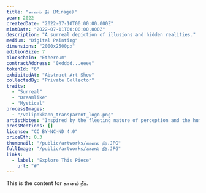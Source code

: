 ```yaml
---
title: "கானல் நீர் (Mirage)"
year: 2022
createdDate: "2022-07-10T00:00:00.000Z"
mintDate: "2022-07-11T00:00:00.000Z"
description: "A surreal depiction of illusions and hidden realities."
medium: "Digital Painting"
dimensions: "2000x2500px"
editionSize: 7
blockchain: "Ethereum"
contractAddress: "0xdddd...eeee"
tokenId: "6"
exhibitedAt: "Abstract Art Show"
collectedBy: "Private Collector"
traits:
  - "Surreal"
  - "Dreamlike"
  - "Mystical"
processImages:
  - "/valipokkann_transparent_logo.png"
artistNotes: "Inspired by the fleeting nature of perception and the human desire for meaning."
pressMentions: []
license: "CC BY-NC-ND 4.0"
priceEth: 0.3
thumbnail: "/public/artworks/கானல் நீர்.JPG"
fullImage: "/public/artworks/கானல் நீர்.JPG"
links:
  - label: "Explore This Piece"
    url: "#"
---
```


This is the content for கானல் நீர். 
